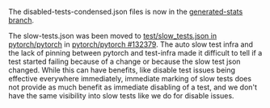 The disabled-tests-condensed.json files is now in the [generated-stats branch](https://github.com/pytorch/test-infra/tree/generated-stats/stats).

The slow-tests.json was been moved to [test/slow_tests.json in pytorch/pytorch](https://github.com/pytorch/pytorch/blob/9d5c85c499fc03e774fd8173de73ee939ae0bed8/test/slow_tests.json#L1) in [pytorch/pytorch #132379](https://github.com/pytorch/pytorch/pull/132379). The auto slow test infra and the lack of pinning between pytorch and test-infra made it difficult to tell if a test started failing because of a change or because the slow test json changed. While this can have benefits, like disable test issues being effective everywhere immediately, immediate marking of slow tests does not provide as much benefit as immediate disabling of a test, and we don't have the same visibility into slow tests like we do for disable issues.
